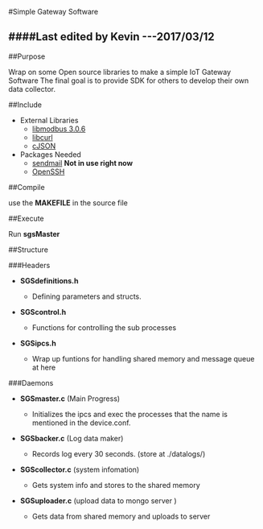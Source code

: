 #Simple Gateway Software

####Last edited by Kevin ---2017/03/12
---------------------------------------

##Purpose

  Wrap on some Open source libraries to make a simple IoT Gateway Software
  The final goal is to provide SDK for others to develop their own data collector.

##Include

* External Libraries
  * [libmodbus 3.0.6](https://github.com/stephane/libmodbus)
  * [libcurl](https://curl.haxx.se/)
  * [cJSON](https://github.com/DaveGamble/cJSON)
* Packages Needed
  * [sendmail](https://www.proofpoint.com/us/products/sendmail-sentrion) __Not in use right now__
  * [OpenSSH](https://www.openssh.com/)

##Compile

  use the __MAKEFILE__ in the source file

##Execute

  Run __sgsMaster__  
	 
##Structure

###Headers
* __SGSdefinitions.h__
  * Defining parameters and structs.

* __SGScontrol.h__
  * Functions for controlling the sub processes

* __SGSipcs.h__
  * Wrap up funtions for handling shared memory and message queue at here

###Daemons

* __SGSmaster.c__ (Main Progress)
  * Initializes the ipcs and exec the processes that the name is mentioned in the device.conf.

* __SGSbacker.c__ (Log data maker)
  * Records log every 30 seconds. (store at ./datalogs/)

* __SGScollector.c__ (system infomation)
  * Gets system info and stores to the shared memory

* __SGSuploader.c__ (upload data to mongo server )
  * Gets data from shared memory and uploads to server

	
